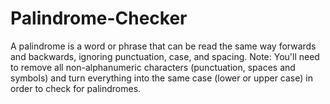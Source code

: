 # Palindrome-Checker
A palindrome is a word or phrase that can be read the same way forwards and backwards, ignoring punctuation, case, and spacing.  Note: You'll need to remove all non-alphanumeric characters (punctuation, spaces and symbols) and turn everything into the same case (lower or upper case) in order to check for palindromes.
